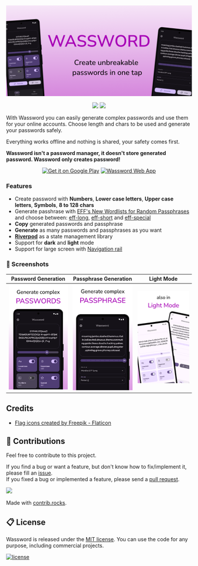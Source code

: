 <img src=".github/images/banner_store.png">

<p align="center">
    <a href="https://dart.dev/"><img src="https://img.shields.io/badge/Dart-0175C2?style=for-the-badge&logo=dart&logoColor=white"></a>
    <a href="https://flutter.dev/"><img src="https://img.shields.io/badge/Flutter-02569B?style=for-the-badge&logo=flutter&logoColor=white"></a>
</p>

With Wassword you can easily generate complex passwords and use them for your online accounts. Choose length and chars to be used and generate your passwords safely.

Everything works offline and nothing is shared, your safety comes first.

**Wassword isn't a password manager, it doesn't store generated password. Wassword only creates password!**

<p align="center">
  <a href="https://play.google.com/store/apps/details?id=com.albertobonacina.wassword"><img alt="Get it on Google Play" src="https://img.shields.io/badge/Android-3DDC84?style=for-the-badge&logo=android&logoColor=white" height="50px"/></a>
  <a href="https://demo.wassword.app"><img alt="Wassword Web App" src="https://img.shields.io/badge/Netlify-00C7B7?style=for-the-badge&logo=netlify&logoColor=white" height="50px"/></a>
</p>

### Features

- Create password with **Numbers**, **Lower case letters**, **Upper case letters**, **Symbols**, **8 to 128 chars**
- Generate passhrase with [EFF's New Wordlists for Random Passphrases](https://www.eff.org/deeplinks/2016/07/new-wordlists-random-passphrases) and choose between: [eff-long](https://github.com/redacted/XKCD-password-generator/blob/master/xkcdpass/static/eff-long), [eff-short](https://github.com/redacted/XKCD-password-generator/blob/master/xkcdpass/static/eff-short) and [eff-special](https://github.com/redacted/XKCD-password-generator/blob/master/xkcdpass/static/eff-special)
- **Copy** generated passwords and passphrase
- **Generate** as many passwords and passphrases as you want
- **[Riverpod](https://riverpod.dev/)** as a state management library
- Support for **dark** and **light** mode
- Support for large screen with [Navigation rail](https://m3.material.io/components/navigation-rail/overview)

### 📱 Screenshots

| Password Generation                                           | Passphrase Generation                           | Light Mode                                                      |
|---------------------------------------------------------------|-------------------------------------------------|-----------------------------------------------------------------|
| <img width="250" src=".github/images/screenshot/screenshot_password.png"> | <img width="250" src=".github/images/screenshot/screenshot_passphrase.png"> | <img width="250" src=".github/images/screenshot/screenshot_light_mode.png"> |

## Credits 

* <a href="https://www.flaticon.com/authors/freepik" title="flaticon.com Freepik">Flag icons created by Freepik - Flaticon</a>

## 💎 Contributions

Feel free to contribute to this project.

If you find a bug or want a feature, but don't know how to fix/implement it, please fill an [issue](https://github.com/polilluminato/wassword-flutter/issues).<br>
If you fixed a bug or implemented a feature, please send a [pull request](https://github.com/polilluminato/wassword-flutter/pulls).

<a href="https://github.com/polilluminato/wassword-flutter/graphs/contributors">
  <img src="https://contrib.rocks/image?repo=polilluminato/wassword-flutter" />
</a>

Made with [contrib.rocks](https://contrib.rocks).


## 📋 License

Wassword is released under the [MIT license](LICENSE.md). You can use the code for any purpose, including commercial projects.

[![license](https://img.shields.io/badge/License-MIT-yellow.svg)](https://opensource.org/licenses/MIT)
